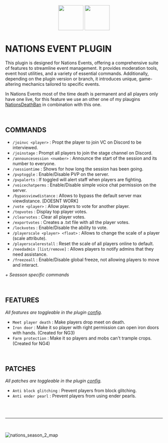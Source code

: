 <div align="center">
  <img src="https://github.com/jjkay03/NationsEvent/assets/61110962/48a1349c-47a1-4087-aacc-b9e5b45f84d8" width="80"/>
  <img src="https://github.com/user-attachments/assets/5fa7a23b-fabf-4649-88b3-648c0813f51d" width="80"/>
</div>

# NATIONS EVENT PLUGIN
This plugin is designed for Nations Events, offering a comprehensive suite of features to streamline event management. It provides moderation tools, event host utilities, and a variety of essential commands. Additionally, depending on the plugin version or branch, it introduces unique, game-altering mechanics tailored to specific events.

In Nations Events most of the time death is permanent and all players only have one live, for this feature we use an other one of my plaugins [NationsDeathBan](https://github.com/jjkay03/NationsDeathBan) in combination with this one.

<br>

## COMMANDS
- `/joinvc <player>` : Propt the player to join VC on Discord to be interviewed.
- `/joinstage` : Prompt all players to join the stage channel on Discord.
- `/announcesession <number>` : Announce the start of the session and its number to everyone.
- `/sessiontime` : Shows for how long the session has been going.
- `/pvptoggle` : Enable/Disable PVP on the server.
- `/pvpalerts` : If toggled will alert staff when players are fighting.
- `/voicechatperms` : Enable/Disable simple voice chat permission on the server.
- `/bypassviewdistance` : Allows to bypass the default server max viewdistance. [DOESNT WORK]
- `/vote <player>` : Allow players to vote for another player.
- `/topvotes` : Display top player votes.
- `/clearvotes` : Clear all player votes.
- `/exportvotes` : Creates a .txt file with all the player votes.
- `/lockvotes` : Enable/Disable the ability to vote.
- `/playerscale <player> <float>` : Allows to change the scale of a player (scale attribute).
- `/playerscalerestall` : Reset the scale of all players online to default.
- `/needadmin [list/remove]` : Allows players to notify admins that they need assistance.
- `/freezeall` : Enable/Disable global freeze, not allowing players to move and interact.

_+ Seasson specific commands_

<br>

## FEATURES
_All features are toggleable in the plugin [config](https://github.com/jjkay03/NationsEvent/blob/NG4/src/main/resources/config.yml)._
- `Meet player death` : Make players drop meet on death.
- `Iron door` : Make it so player with right permission can open iron doors with hands. (Created for NG3)
- `Farm protection` : Make it so players and mobs can't trample crops. (Created for NG4)

<br>

## PATCHES
_All patches are toggleable in the plugin [config](https://github.com/jjkay03/NationsEvent/blob/NG4/src/main/resources/config.yml)._
- `Anti block glitching` : Prevent players from block glitching.
- `Anti ender pearl` : Prevent players from using ender pearls.

<br>
<br>

---

<br>

![nations_season_2_map](https://github.com/user-attachments/assets/f8ea31f6-a3a5-45de-8c9b-4345bf6e6423)

